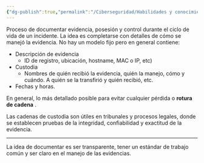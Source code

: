 ```yaml
---
{"dg-publish":true,"permalink":"/Ciberseguridad/Habilidades y conocimientos básicos/Gestion de incidentes/Cadena de custodia/"}
---
```


Proceso de documentar evidencia, posesión y control durante el ciclo de vida de un incidente.
La idea es completarse con detalles de cómo se manejó la evidencia.
No hay un modelo fijo pero en general contiene:

- Descripción de evidencia
	- ID de registro, ubicación, hostname, MAC o IP, etc)
- Custodia
	- Nombres de quién recibió la evidencia, quién la manejo, cómo y cuándo. A quién se la transfirió y quién recibió, etc.
- Fechas y horas.

En general, lo más detallado posible para evitar cualquier pérdida o **rotura de cadena** .

Las cadenas de custodia son útiles en tribunales y procesos legales, donde se establecen pruebas de la integridad, confiabilidad y exactitud de la evidencia.

---
La idea de documentar es ser transparente, tener un estándar de trabajo común y ser claro en el manejo de las evidencias.